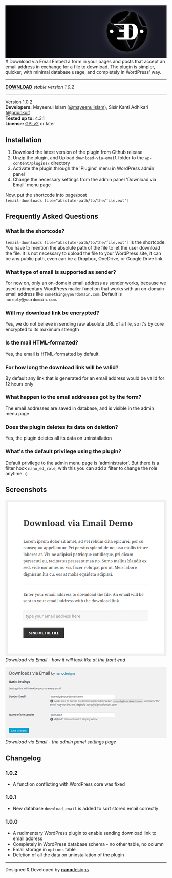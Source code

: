 <img src="assets/banner-772x250.png" alt="Download via Email - WordPress Plugin by nanodesigns"/>
# Download via Email
Embed a form in your pages and posts that accept an email address in exchange for a file to download. The plugin is simpler, quicker, with minimal database usage, and completely in WordPress' way.

----

[**DOWNLOAD**](https://github.com/nanodesigns/download-via-email/releases/download/1.0.2/download-via-email.zip) *stable version 1.0.2*

----

Version 1.0.2<br>
**Developers:** Mayeenul Islam ([@mayeenulislam](http://twitter.com/mayeenulislam)), Sisir Kanti Adhikari ([@prionkor](http://twitter.com/prionkor))<br>
**Tested up to:** 4.3.1<br>
**License:** [GPLv2](http://www.gnu.org/licenses/gpl-2.0.html) or later

## Installation

1. Download the latest version of the plugin from Github release
2. Unzip the plugin, and Upload `download-via-email` folder to the `wp-content/plugins/` directory
3. Activate the plugin through the 'Plugins' menu in WordPress admin panel
4. Change the necessary settings from the admin panel 'Download via Email' menu page

Now, put the shortcode into page/post<br>
`[email-downloads file="absolute-path/to/the/file.ext"]`

## Frequently Asked Questions

### What is the shortcode?

<code>[email-downloads file="absolute-path/to/the/file.ext"]</code> is  the shortcode. You have to mention the absolute path of the file to let the user download the file. It is not necessary to upload the file to your WordPress site, it can be any public path, even can be a Dropbox, OneDrive, or Google Drive link

### What type of email is supported as sender?

For now on, only an on-domain email address as sender works, because we used rudimentary WordPress mailer function that works with an on-domain email address like `something@yourdomain.com`. Default is `noreply@yourdomain.com`.

### Will my download link be encrypted?

Yes, we do not believe in sending raw absolute URL of a file, so it's by core encrypted to its maximum strength

### Is the mail HTML-formatted?

Yes, the email is HTML-formatted by default

### For how long the download link will be valid?

By default any link that is generated for an email address would be valid for 12 hours only

### What happen to the email addresses got by the form?

The email addresses are saved in database, and is visible in the admin menu page

### Does the plugin deletes its data on deletion?

Yes, the plugin deletes all its data on uninstallation

### What's the default privilege using the plugin?

Default privilege to the admin menu page is 'administrator'. But there is a filter hook `nano_ed_role`, with this you can add a filter to change the role anytime. :)

## Screenshots

![Download via Email - how it will look like at the front end](assets/screenshot-1.png "Download via Email - how it will look like at the front end")<br>
_Download via Email - how it will look like at the front end_

![Download via Email - the admin panel settings page](assets/screenshot-2.png "Download via Email - the admin panel settings page")<br>
_Download via Email - the admin panel settings page_

## Changelog

### 1.0.2
* A function conflicting with WordPress core was fixed

### 1.0.1
* New database `download_email` is added to sort stored email correctly

### 1.0.0
* A rudimentary WordPress plugin to enable sending download link to email address
* Completely in WordPress database schema - no other table, no column
* Email storage in `options` table
* Deletion of all the data on uninstallation of the plugin

__________________
Designed &amp; Developed by [**nano**designs](http://nanodesignsbd.com/)